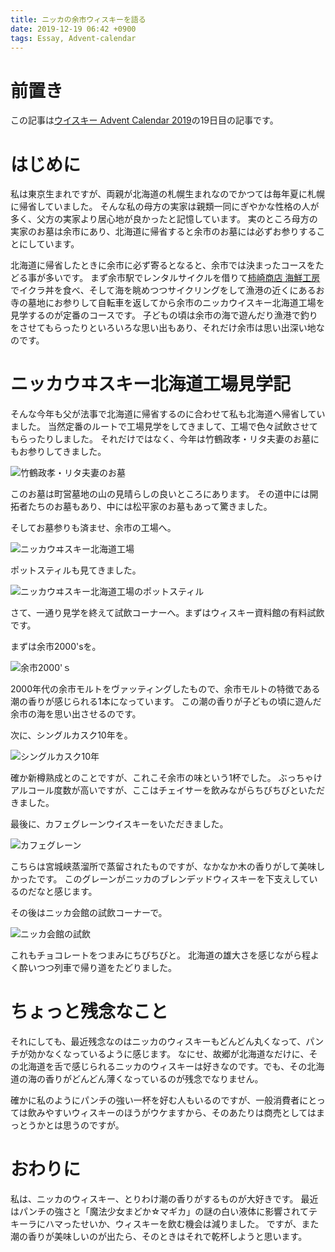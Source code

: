 ```yaml
---
title: ニッカの余市ウィスキーを語る
date: 2019-12-19 06:42 +0900
tags: Essay, Advent-calendar
---
```


# 前置き

この記事は[ウイスキー Advent Calendar 2019](https://adventar.org/calendars/4162)の19日目の記事です。

# はじめに

私は東京生まれですが、両親が北海道の札幌生まれなのでかつては毎年夏に札幌に帰省していました。
そんな私の母方の実家は親類一同にぎやかな性格の人が多く、父方の実家より居心地が良かったと記憶しています。
実のところ母方の実家のお墓は余市にあり、北海道に帰省すると余市のお墓には必ずお参りすることにしています。

北海道に帰省したときに余市に必ず寄るとなると、余市では決まったコースをたどる事が多いです。
まず余市駅でレンタルサイクルを借りて[柿崎商店 海鮮工房](https://tabelog.com/hokkaido/A0106/A010602/1000224/)でイクラ丼を食べ、そして海を眺めつつサイクリングをして漁港の近くにあるお寺の墓地にお参りして自転車を返してから余市のニッカウイスキー北海道工場を見学するのが定番のコースです。
子どもの頃は余市の海で遊んだり漁港で釣りをさせてもらったりといろいろな思い出もあり、それだけ余市は思い出深い地なのです。

# ニッカウヰスキー北海道工場見学記

そんな今年も父が法事で北海道に帰省するのに合わせて私も北海道へ帰省していました。
当然定番のルートで工場見学をしてきまして、工場で色々試飲させてもらったりしました。
それだけではなく、今年は竹鶴政孝・リタ夫妻のお墓にもお参りしてきました。

![竹鶴政孝・リタ夫妻のお墓](tomb.jpg)

このお墓は町営墓地の山の見晴らしの良いところにあります。
その道中には開拓者たちのお墓もあり、中には松平家のお墓もあって驚きました。

そしてお墓参りも済ませ、余市の工場へ。

![ニッカウヰスキー北海道工場](nikka.jpg)

ポットスティルも見てきました。

![ニッカウヰスキー北海道工場のポットスティル](pot.jpg)

さて、一通り見学を終えて試飲コーナーへ。まずはウィスキー資料館の有料試飲です。

まずは余市2000'sを。

![余市2000'ｓ](yoichi-200s.jpg)

2000年代の余市モルトをヴァッティングしたもので、余市モルトの特徴である潮の香りが感じられる1本になっています。
この潮の香りが子どもの頃に遊んだ余市の海を思い出させるのです。

次に、シングルカスク10年を。

![シングルカスク10年](yoichi-10yo.jpg)

確か新樽熟成とのことですが、これこそ余市の味という1杯でした。
ぶっちゃけアルコール度数が高いですが、ここはチェイサーを飲みながらちびちびといただきました。

最後に、カフェグレーンウイスキーをいただきました。

![カフェグレーン](grain.jpg)

こちらは宮城峡蒸溜所で蒸留されたものですが、なかなか木の香りがして美味しかったです。
このグレーンがニッカのブレンデッドウィスキーを下支えしているのだなと感じます。

その後はニッカ会館の試飲コーナーで。

![ニッカ会館の試飲](shiin.jpg)

これもチョコレートをつまみにちびちびと。
北海道の雄大さを感じながら程よく酔いつつ列車で帰り道をたどりました。

# ちょっと残念なこと

それにしても、最近残念なのはニッカのウィスキーもどんどん丸くなって、パンチが効かなくなっているように感じます。
なにせ、故郷が北海道なだけに、その北海道を舌で感じられるニッカのウィスキーは好きなのです。でも、その北海道の海の香りがどんどん薄くなっているのが残念でなりません。

確かに私のようにパンチの強い一杯を好む人もいるのですが、一般消費者にとっては飲みやすいウィスキーのほうがウケますから、そのあたりは商売としてはまっとうかとは思うのですが。

# おわりに

私は、ニッカのウィスキー、とりわけ潮の香りがするものが大好きです。
最近はパンチの強さと「魔法少女まどか☆マギカ」の謎の白い液体に影響されてテキーラにハマったせいか、ウィスキーを飲む機会は減りました。
ですが、また潮の香りが美味しいのが出たら、そのときはそれで乾杯しようと思います。